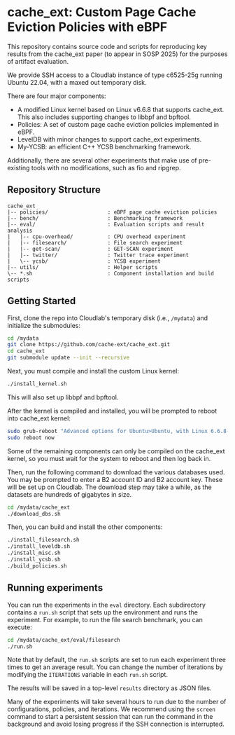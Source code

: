 # cache_ext: Custom Page Cache Eviction Policies with eBPF 

This repository contains source code and scripts for reproducing key results
from the cache_ext paper (to appear in SOSP 2025) for the purposes of artifact
evaluation.

We provide SSH access to a Cloudlab instance of type c6525-25g running Ubuntu
22.04, with a maxed out temporary disk.

There are four major components:

- A modified Linux kernel based on Linux v6.6.8 that supports cache_ext. This
  also includes supporting changes to libbpf and bpftool.
- Policies: A set of custom page cache eviction policies implemented in eBPF.
- LevelDB with minor changes to support cache_ext experiments.
- My-YCSB: an efficient C++ YCSB benchmarking framework.

Additionally, there are several other experiments that make use of pre-existing
tools with no modifications, such as fio and ripgrep.

## Repository Structure

```
cache_ext
|-- policies/                   : eBPF page cache eviction policies
|-- bench/                      : Benchmarking framework
|-- eval/                       : Evaluation scripts and result analysis
|   |-- cpu-overhead/           : CPU overhead experiment
|   |-- filesearch/             : File search experiment
|   |-- get-scan/               : GET-SCAN experiment
|   |-- twitter/                : Twitter trace experiment
|   \-- ycsb/                   : YCSB experiment
|-- utils/                      : Helper scripts
\-- *.sh                        : Component installation and build scripts
```

## Getting Started

First, clone the repo into Cloudlab's temporary disk (i.e., `/mydata`) and
initialize the submodules:

```sh
cd /mydata
git clone https://github.com/cache-ext/cache_ext.git
cd cache_ext
git submodule update --init --recursive
```

Next, you must compile and install the custom Linux kernel:

```sh
./install_kernel.sh
```

This will also set up libbpf and bpftool.

After the kernel is compiled and installed, you will be prompted to reboot into
cache_ext kernel:

```sh
sudo grub-reboot "Advanced options for Ubuntu>Ubuntu, with Linux 6.6.8-cache-ext+"
sudo reboot now
```

Some of the remaining components can only be compiled on the cache_ext kernel,
so you must wait for the system to reboot and then log back in.

Then, run the following command to download the various databases used.
You may be prompted to enter a B2 account ID and B2 account key. These will be
set up on Cloudlab. The download step may take a while, as the datasets are
hundreds of gigabytes in size.

```sh
cd /mydata/cache_ext
./download_dbs.sh
```

Then, you can build and install the other components:

```sh
./install_filesearch.sh
./install_leveldb.sh
./install_misc.sh
./install_ycsb.sh
./build_policies.sh
```

## Running experiments

You can run the experiments in the `eval` directory. Each subdirectory contains
a `run.sh` script that sets up the environment and runs the experiment.
For example, to run the file search benchmark, you can execute:

```sh
cd /mydata/cache_ext/eval/filesearch
./run.sh
```

Note that by default, the `run.sh` scripts are set to run each experiment
three times to get an average result. You can change the number of iterations
by modifying the `ITERATIONS` variable in each `run.sh` script.

The results will be saved in a top-level `results` directory as JSON files.

Many of the experiments will take several hours to run due to the number of
configurations, policies, and iterations. We recommend using the `screen`
command to start a persistent session that can run the command in the
background and avoid losing progress if the SSH connection is interrupted.

